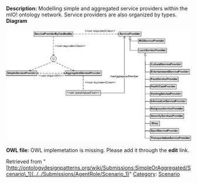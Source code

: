 __Description:__ Modelling simple and aggregated service providers within the mIO! ontology network. Service providers are also organized by types.
__Diagram__




[![Image:ServiceProviderSoA_v1.jpg](../../images/b/b7/ServiceProviderSoA_v1.jpg)](../../Image/ServiceProviderSoA_v1.jpg "Image:ServiceProviderSoA_v1.jpg")




__OWL file:__ OWL implemetation is missing. Please add it through the __edit__ link.





Retrieved from "[http://ontologydesignpatterns.org/wiki/Submissions:SimpleOrAggregated/Scenario\_1](../../Submissions/AgentRole/Scenario_1)"
 [Category](http://ontologydesignpatterns.org/wiki/Special:Categories "Special:Categories"): [Scenario](../../Category/Scenario "Category:Scenario")
